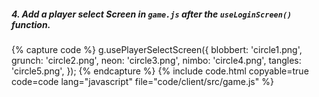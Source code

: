 ##### 4. Add a player select Screen in `game.js` after the `useLoginScreen()` function.

{% capture code %}
	g.usePlayerSelectScreen({
		blobbert: 'circle1.png',
		grunch: 'circle2.png',
		neon: 'circle3.png',
		nimbo: 'circle4.png',
		tangles: 'circle5.png',
	});
{% endcapture %}
{% include code.html copyable=true code=code lang="javascript" file="code/client/src/game.js" %}
